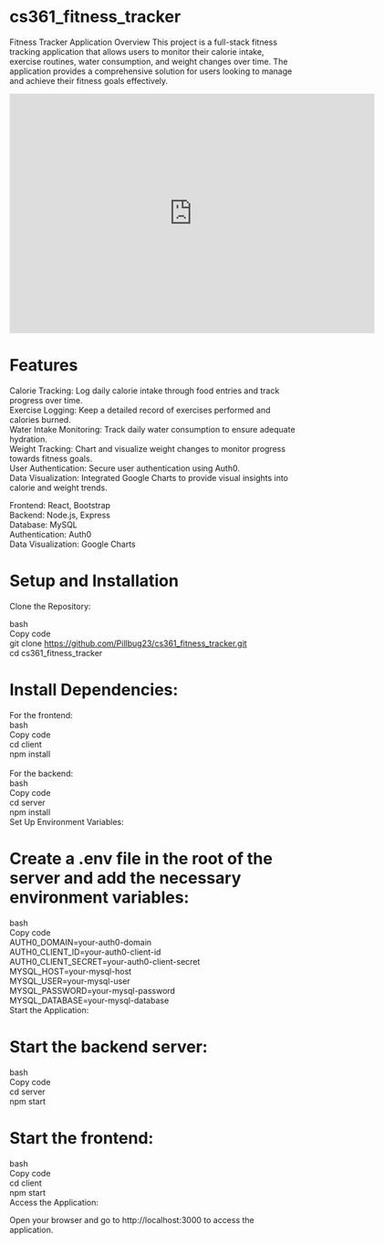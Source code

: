 # cs361_fitness_tracker

Fitness Tracker Application
Overview
This project is a full-stack fitness tracking application that allows users to monitor their calorie intake, exercise routines, water consumption, and weight changes over time. The application provides a comprehensive solution for users looking to manage and achieve their fitness goals effectively.

<iframe id="kaltura_player" src='https://cdnapisec.kaltura.com/p/391241/embedPlaykitJs/uiconf_id/44855082?iframeembed=true&entry_id=1_vq2qxnm8&config%5Bprovider%5D=%7B%22widgetId%22%3A%221_ahn26a1f%22%7D&config%5Bplayback%5D=%7B%22startTime%22%3A0%7D' style="width: 640px;height: 420px;border: 0;" allowfullscreen webkitallowfullscreen mozAllowFullScreen allow="autoplay *; fullscreen *; encrypted-media *" sandbox="allow-downloads allow-forms allow-same-origin allow-scripts allow-top-navigation allow-pointer-lock allow-popups allow-modals allow-orientation-lock allow-popups-to-escape-sandbox allow-presentation allow-top-navigation-by-user-activation" title="Kaltura Capture recording - May 27th 2024, 4:21:02 pm"></iframe>

# Features
Calorie Tracking: Log daily calorie intake through food entries and track progress over time.<br>
Exercise Logging: Keep a detailed record of exercises performed and calories burned.<br>
Water Intake Monitoring: Track daily water consumption to ensure adequate hydration.<br>
Weight Tracking: Chart and visualize weight changes to monitor progress towards fitness goals.<br>
User Authentication: Secure user authentication using Auth0.<br>
Data Visualization: Integrated Google Charts to provide visual insights into calorie and weight trends.<br>

Frontend: React, Bootstrap<br>
Backend: Node.js, Express<br>
Database: MySQL<br>
Authentication: Auth0<br>
Data Visualization: Google Charts<br>

# Setup and Installation

Clone the Repository:

bash<br>
Copy code<br>
git clone https://github.com/Pillbug23/cs361_fitness_tracker.git<br>
cd cs361_fitness_tracker<br>

# Install Dependencies:

For the frontend:<br>
bash<br>
Copy code<br>
cd client<br>
npm install<br>
<br>
For the backend:<br>
bash<br>
Copy code<br>
cd server<br>
npm install<br>
Set Up Environment Variables:

# Create a .env file in the root of the server and add the necessary environment variables:
bash<br>
Copy code<br>
AUTH0_DOMAIN=your-auth0-domain<br>
AUTH0_CLIENT_ID=your-auth0-client-id<br>
AUTH0_CLIENT_SECRET=your-auth0-client-secret<br>
MYSQL_HOST=your-mysql-host<br>
MYSQL_USER=your-mysql-user<br>
MYSQL_PASSWORD=your-mysql-password<br>
MYSQL_DATABASE=your-mysql-database<br>
Start the Application:<br>

# Start the backend server:
bash<br>
Copy code<br>
cd server<br>
npm start<br>

# Start the frontend:
bash<br>
Copy code<br>
cd client<br>
npm start<br>
Access the Application:<br>

Open your browser and go to http://localhost:3000 to access the application.




